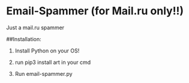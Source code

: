 # Email-Spammer (for Mail.ru only!!)

Just a mail.ru spammer



##Installation:
1. Install Python on your OS!

2. run pip3 install art in your cmd

3. Run email-spammer.py
